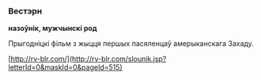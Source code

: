 ### Вестэрн
**назоўнік, мужчынскі род**

Прыгодніцкі фільм з жыцця першых пасяленцаў амерыканскага Захаду.

<a rel="author">[http://rv-blr.com/](http://rv-blr.com/slounik.jsp?letterId=0&maskId=0&pageId=515)</a>
